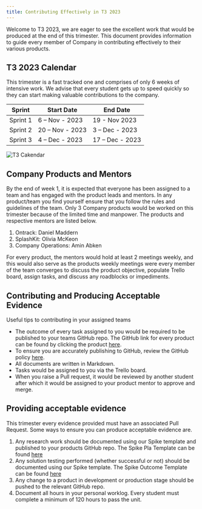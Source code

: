 ```yaml
---
title: Contributing Effectively in T3 2023
---
```


Welcome to T3 2023, we are eager to see the excellent work that would be produced at the end of this
trimester. This document provides information to guide every member of Company in contributing
effectively to their various products.

## T3 2023 Calendar

This trimester is a fast tracked one and comprises of only 6 weeks of intensive work. We advise that
every student gets up to speed quickly so they can start making valuable contributions to the
company.

| Sprint   | Start Date      | End Date        |
| -------- | --------------- | --------------- |
| Sprint 1 | 6 – Nov - 2023  | 19 - Nov 2023   |
| Sprint 2 | 20 – Nov - 2023 | 3 – Dec - 2023  |
| Sprint 3 | 4 – Dec - 2023  | 17 – Dec - 2023 |

![T3 Cakendar](/T3-calendar.png)

## Company Products and Mentors

By the end of week 1, it is expected that everyone has been assigned to a team and has engaged with
the product leads and mentors. In any product/team you find yourself ensure that you follow the
rules and guidelines of the team. Only 3 Company products would be worked on this trimester because
of the limited time and manpower. The products and respective mentors are listed below.

1. Ontrack: Daniel Maddern
2. SplashKit: Olivia McKeon
3. Company Operations: Amin Abken

For every product, the mentors would hold at least 2 meetings weekly, and this would also serve as
the products weekly meetings were every member of the team converges to discuss the product
objective, populate Trello board, assign tasks, and discuss any roadblocks or impediments.

## Contributing and Producing Acceptable Evidence

Useful tips to contributing in your assigned teams

- The outcome of every task assigned to you would be required to be published to your teams GitHub
  repo. The GitHub link for every product can be found by clicking the product
  [here](https://main--strong-fairy-c1bde1.netlify.app/products/products/).
- To ensure you are accurately publishing to GitHub, review the GitHub policy
  [here](https://main--strong-fairy-c1bde1.netlify.app/policies/github-management-policy/).
- All documents are written in Markdown.
- Tasks would be assigned to you via the Trello board.
- When you raise a Pull request, it would be reviewed by another student after which it would be
  assigned to your product mentor to approve and merge.

## Providing acceptable evidence

This trimester every evidence provided must have an associated Pull Request. Some ways to ensure you
can produce acceptable evidence are.

1. Any research work should be documented using our Spike template and published to your products
   GitHub repo. The Spike Pla Template can be found
   [here](https://github.com/thoth-tech/documentation/blob/main/docs/Templates/SpikePlan-Template.md)
2. Any solution testing performed (whether successful or not) should be documented using our Spike
   template. The Spike Outcome Template can be found
   [here](https://github.com/thoth-tech/documentation/blob/main/docs/Templates/SpikeOutcome-Template.md)
3. Any change to a product in development or production stage should be pushed to the relevant
   GitHub repo.
4. Document all hours in your personal worklog. Every student must complete a minimum of 120 hours
   to pass the unit.
